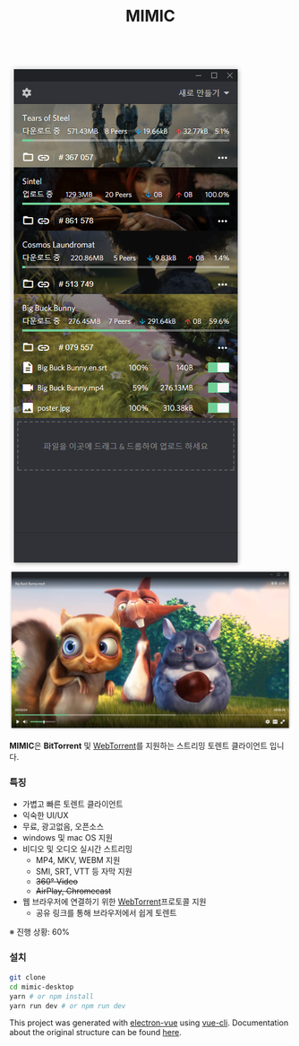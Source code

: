 <h1 align="center">
  <br>
  <br>
  MIMIC
  <br>
  <br>
</h1>

<br>

<img src="screenshots/mimic-1.png" alt="MIMIC 화면-1"/>
<img src="screenshots/mimic-2.png" alt="MIMIC 화면-2"/>

**MIMIC**은 **BitTorrent** 및 [WebTorrent](https://github.com/webtorrent/webtorrent)를 지원하는 스트리밍 토렌트 클라이언트 입니다.

### 특징
* 가볍고 빠른 토렌트 클라이언트
* 익숙한 UI/UX
* 무료, 광고없음, 오픈소스
* windows 및 mac OS 지원
* 비디오 및 오디오 실시간 스트리밍
  * MP4, MKV, WEBM 지원
  * SMI, SRT, VTT 등 자막 지원
  * ~~360° Video~~
  * ~~AirPlay, Chromecast~~
* 웹 브라우저에 연결하기 위한 [WebTorrent](https://github.com/webtorrent/webtorrent)프로토콜 지원  
  * 공유 링크를 통해 브라우저에서 쉽게 토렌트 

※ 진행 상황: 60%

### 설치

```bash
git clone
cd mimic-desktop
yarn # or npm install
yarn run dev # or npm run dev
```

This project was generated with [electron-vue](https://github.com/SimulatedGREG/electron-vue) using [vue-cli](https://github.com/vuejs/vue-cli). Documentation about the original structure can be found [here](https://simulatedgreg.gitbooks.io/electron-vue/content/index.html).
